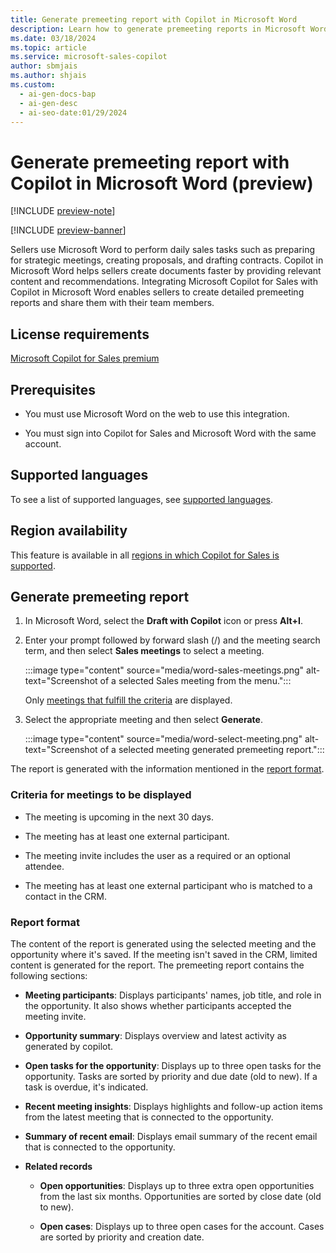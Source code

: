 ```yaml
---
title: Generate premeeting report with Copilot in Microsoft Word
description: Learn how to generate premeeting reports in Microsoft Word with Copilot for Sales, providing relevant content and recommendations for sellers.
ms.date: 03/18/2024
ms.topic: article
ms.service: microsoft-sales-copilot
author: sbmjais
ms.author: shjais
ms.custom:
  - ai-gen-docs-bap
  - ai-gen-desc
  - ai-seo-date:01/29/2024
---
```


# Generate premeeting report with Copilot in Microsoft Word (preview)

[!INCLUDE [preview-note](includes/preview-note.md)]

[!INCLUDE [preview-banner](includes/preview-banner.md)]

Sellers use Microsoft Word to perform daily sales tasks such as preparing for strategic meetings, creating proposals, and drafting contracts. Copilot in Microsoft Word helps sellers create documents faster by providing relevant content and recommendations. Integrating Microsoft Copilot for Sales with Copilot in Microsoft Word enables sellers to create detailed premeeting reports and share them with their team members.

## License requirements

[Microsoft Copilot for Sales premium](https://www.microsoft.com/ai/microsoft-sales-copilot#featuresandpricing)

## Prerequisites

- You must use Microsoft Word on the web to use this integration.

- You must sign into Copilot for Sales and Microsoft Word with the same account.

## Supported languages

To see a list of supported languages, see [supported languages](supported-languages.md#ai-in-copilot-for-sales).

## Region availability

This feature is available in all [regions in which Copilot for Sales is supported](introduction.md#region-availability).

## Generate premeeting report

1. In Microsoft Word, select the **Draft with Copilot** icon or press **Alt+I**.

2. Enter your prompt followed by forward slash (/) and the meeting search term, and then select **Sales meetings** to select a meeting.

    :::image type="content" source="media/word-sales-meetings.png" alt-text="Screenshot of a selected Sales meeting from the menu.":::

    Only [meetings that fulfill the criteria](#criteria-for-meetings-to-be-displayed) are displayed.

3. Select the appropriate meeting and then select **Generate**.  

    :::image type="content" source="media/word-select-meeting.png" alt-text="Screenshot of a selected meeting generated premeeting report.":::

The report is generated with the information mentioned in the [report format](#report-format).

### Criteria for meetings to be displayed

- The meeting is upcoming in the next 30 days.

- The meeting has at least one external participant.

- The meeting invite includes the user as a required or an optional attendee.

- The meeting has at least one external participant who is matched to a contact in the CRM.

### Report format

The content of the report is generated using the selected meeting and the opportunity where it's saved. If the meeting isn't saved in the CRM, limited content is generated for the report. The premeeting report contains the following sections:

- **Meeting participants**: Displays participants' names, job title, and role in the opportunity. It also shows whether participants accepted the meeting invite.

- **Opportunity summary**: Displays overview and latest activity as generated by copilot.

- **Open tasks for the opportunity**: Displays up to three open tasks for the opportunity. Tasks are sorted by priority and due date (old to new). If a task is overdue, it's indicated.

- **Recent meeting insights**: Displays highlights and follow-up action items from the latest meeting that is connected to the opportunity.

- **Summary of recent email**: Displays email summary of the recent email that is connected to the opportunity.

- **Related records**

  - **Open opportunities**: Displays up to three extra open opportunities from the last six months. Opportunities are sorted by close date (old to new).

  - **Open cases**: Displays up to three open cases for the account. Cases are sorted by priority and creation date.
